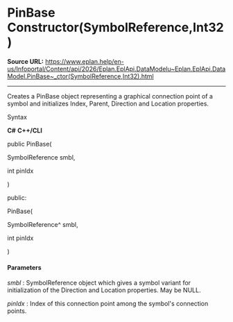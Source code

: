 # PinBase Constructor(SymbolReference,Int32)

**Source URL:** https://www.eplan.help/en-us/Infoportal/Content/api/2026/Eplan.EplApi.DataModelu~Eplan.EplApi.DataModel.PinBase~_ctor(SymbolReference,Int32).html

---

Creates a PinBase object representing a graphical connection point of a symbol and initializes Index, Parent, Direction and Location properties.

Syntax

**C#**
**C++/CLI**


public PinBase( 

   SymbolReference smbl,

   int pinIdx

)

public:

PinBase( 

   SymbolReference^ smbl,

   int pinIdx

)


#### Parameters

*smbl*
:   SymbolReference object which gives a symbol variant for initialization of the Direction and Location properties. May be NULL.

*pinIdx*
:   Index of this connection point among the symbol's connection points.
